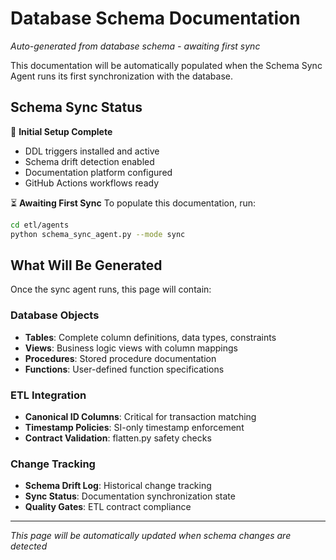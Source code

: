 # Database Schema Documentation

*Auto-generated from database schema - awaiting first sync*

This documentation will be automatically populated when the Schema Sync Agent runs its first synchronization with the database.

## Schema Sync Status

🔄 **Initial Setup Complete**
- DDL triggers installed and active
- Schema drift detection enabled
- Documentation platform configured
- GitHub Actions workflows ready

⏳ **Awaiting First Sync**
To populate this documentation, run:
```bash
cd etl/agents
python schema_sync_agent.py --mode sync
```

## What Will Be Generated

Once the sync agent runs, this page will contain:

### Database Objects
- **Tables**: Complete column definitions, data types, constraints
- **Views**: Business logic views with column mappings
- **Procedures**: Stored procedure documentation
- **Functions**: User-defined function specifications

### ETL Integration
- **Canonical ID Columns**: Critical for transaction matching
- **Timestamp Policies**: SI-only timestamp enforcement
- **Contract Validation**: flatten.py safety checks

### Change Tracking
- **Schema Drift Log**: Historical change tracking
- **Sync Status**: Documentation synchronization state
- **Quality Gates**: ETL contract compliance

---

*This page will be automatically updated when schema changes are detected*